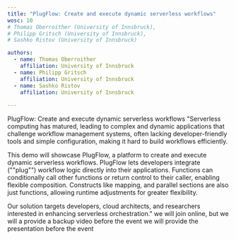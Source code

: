 ```yaml
---
title: "PlugFlow: Create and execute dynamic serverless workflows"
wosc: 10
# Thomas Oberroither (University of Innsbruck), 
# Philipp Gritsch (University of Innsbruck), 
# Sashko Ristov (University of Innsbruck)

authors:
  - name: Thomas Oberroither
    affiliation: University of Innsbruck
  - name: Philipp Gritsch
    affiliation: University of Innsbruck
  - name: Sashko Ristov
    affiliation: University of Innsbruck
    
---
```


PlugFlow: Create and execute dynamic serverless workflows "Serverless computing has matured, leading to complex and dynamic applications that challenge workflow management systems, often lacking developer-friendly tools and simple configuration, making it hard to build workflows efficiently.

This demo will showcase PlugFlow, a platform to create and execute dynamic serverless workflows. PlugFlow lets developers integrate (""plug"") workflow logic directly into their applications. Functions can conditionally call other functions or return control to their caller, enabling flexible composition. Constructs like mapping, and parallel sections are also just functions, allowing runtime adjustments for greater flexibility.

Our solution targets developers, cloud architects, and researchers interested in enhancing serverless orchestration." we will join online, but we will a provide a backup video before the event we will provide the presentation before the event
